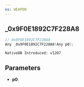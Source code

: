 ```yaml
---
ns: WEAPON
---
```

## _0x9F0E1892C7F228A8

```c
// 0x9F0E1892C7F228A8
Any _0x9F0E1892C7F228A8(Any p0);
```

```
NativeDB Introduced: v1207
```

## Parameters
* **p0**:
